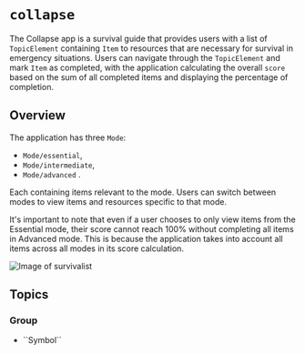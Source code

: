 # ``collapse``

The Collapse app is a survival guide that provides users with a list of ``TopicElement`` containing ``Item`` to resources that are necessary for survival in emergency situations. Users can navigate through the ``TopicElement`` and mark ``Item`` as completed, with the application calculating the overall `score` based on the sum of all completed items and displaying the percentage of completion.

## Overview

The application has three ``Mode``: 
 - ``Mode/essential``,
 - ``Mode/intermediate``,  
 - ``Mode/advanced`` .

Each containing items relevant to the mode. Users can switch between modes to view items and resources specific to that mode.

It's important to note that even if a user chooses to only view items from the Essential mode, their score cannot reach 100% without completing all items in Advanced mode. This is because the application takes into account all items across all modes in its score calculation.


![Image of survivalist](collapse.jpg)
## Topics

### <!--@START_MENU_TOKEN@-->Group<!--@END_MENU_TOKEN@-->

- <!--@START_MENU_TOKEN@-->``Symbol``<!--@END_MENU_TOKEN@-->
